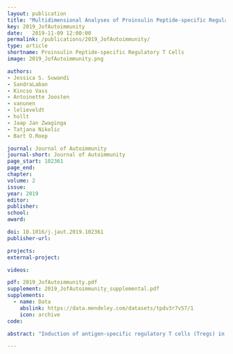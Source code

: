 ```yaml
---
layout: publication
title: "Multidimensional Analyses of Proinsulin Peptide-specific Regulatory T Cells Induced by Tolerogenic Dendritic Cells"
key: 2019_JofAutoimmunity
date:   2019-11-09 12:00:00
permalink: /publications/2019_JofAutoimmunity/
type: article
shortname: Proinsulin Peptide-specific Regulatory T Cells
image: 2019_JofAutoimmunity.png

authors:
- Jessica S. Suwandi
- SandraLaban
- Kincso Vass
- Antoinette Joosten
- vanunen
- lelieveldt
- hollt
- Jaap Jan Zwaginga
- Tatjana Nikolic
- Bart O.Roep

journal: Journal of Autoimmunity
journal-short: Journal of Autoimmunity
page_start: 102361
page_end:
chapter:
volume: 2
issue: 
year: 2019
editor:
publisher:
school:
award:

doi: 10.1016/j.jaut.2019.102361
publisher-url:

projects:
external-project: 

videos:

pdf: 2019_JofAutoimmunity.pdf
supplement: 2019_JofAutoimmunity_supplemental.pdf
supplements:
  - name: Data
    abslink: https://data.mendeley.com/datasets/tpdv3r7v57/1
    icon: archive
code: 

abstract: "Induction of antigen-specific regulatory T cells (Tregs) in vivo is the holy grail of current immune-regulating therapies in autoimmune diseases, such as type 1 diabetes. Tolerogenic dendritic cells (tolDCs) generated from monocytes by a combined treatment with vitamin D and dexamethasone (marked by CD52hi and CD86lo expression) induce antigen-specific Tregs. We evaluated the phenotypes of these Tregs using high-dimensional mass cytometry to identify a surface-based T cell signature of tolerogenic modulation. Naïve CD4+ T cells were stimulated with tolDCs or mature inflammatory DCs pulsed with proinsulin peptide, after which the suppressive capacity, cytokine production and phenotype of stimulated T cells were analysed. TolDCs induced suppressive T cell lines that were dominated by a naïve phenotype (CD45RA+CCR7+). These naïve T cells, however, did not show suppressive capacity, but were arrested in their naïve status. T cell cultures stimulated by tolDC further contained memory-like (CD45RA-CCR7-) T cells expressing regulatory markers Lag-3, CD161 and ICOS. T cells expressing CD25lo or CD25hi were most prominent and suppressed CD4+ proliferation, while CD25hi Tregs also effectively supressed effector CD8+ T cells. We conclude that tolDCs induce antigen-specific Tregs with various phenotypes. This extends our earlier findings pointing to a functionally diverse pool of antigen-induced and specific Tregs and provides the basis for immune-monitoring in clinical trials with tolDC."

---
```

